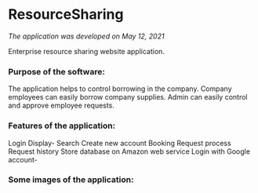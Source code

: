 # ResourceSharing
 *The application was developed on May 12, 2021*
 
 Enterprise resource sharing website application.
 
 ### Purpose of the software:
  The application helps to control borrowing in the company. 
  Company employees can easily borrow company supplies. 
  Admin can easily control and approve employee requests.
  
 ### Features of the application:
  Login
  Display- Search
  Create new account
  Booking
  Request process
  Request history
  Store database on Amazon web service
  Login with Google account-
  
 ### Some images of the application:
 
  
